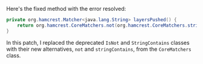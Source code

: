 Here's the fixed method with the error resolved:

```java
private org.hamcrest.Matcher<java.lang.String> layersPushed() {
    return org.hamcrest.CoreMatchers.not(org.hamcrest.CoreMatchers.stringContains(String.format("%s: Pushed", this.image.layer())));
}
```

In this patch, I replaced the deprecated `IsNot` and `StringContains` classes with their new alternatives, `not` and `stringContains`, from the `CoreMatchers` class.